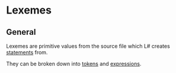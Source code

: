 # Lexemes

## General
Lexemes are primitive values from the source file which L# creates [statements](statements.md) from.

They can be broken down into [tokens](tokens.md) and [expressions](../expressions).